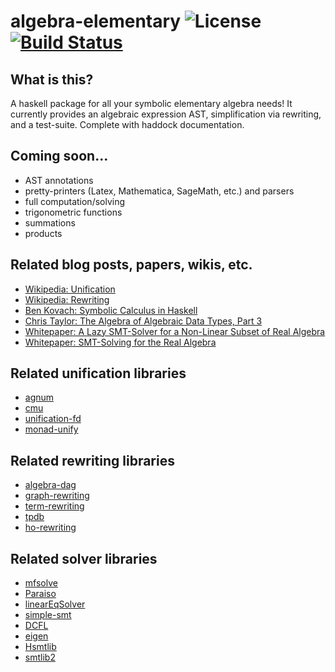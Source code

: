 # algebra-elementary ![License](https://img.shields.io/badge/license-BSD3-blue.svg?style=flat) [![Build Status](https://travis-ci.org/altaic/algebra-elementary.svg?branch=master)](https://travis-ci.org/altaic/algebra-elementary)

## What is this?

A haskell package for all your symbolic elementary algebra needs! It currently provides an algebraic expression AST, simplification via rewriting, and a test-suite. Complete with haddock documentation.

## Coming soon...

* AST annotations
* pretty-printers (Latex, Mathematica, SageMath, etc.) and parsers
* full computation/solving
* trigonometric functions
* summations
* products

## Related blog posts, papers, wikis, etc.

* [Wikipedia: Unification](https://en.wikipedia.org/wiki/Unification_(computer_science))
* [Wikipedia: Rewriting](https://en.wikipedia.org/wiki/Rewriting)
* [Ben Kovach: Symbolic Calculus in Haskell](http://kovach.me/posts/2013-05-01-symbolic-calculus.html)
* [Chris Taylor: The Algebra of Algebraic Data Types, Part 3](http://chris-taylor.github.io/blog/2013/02/13/the-algebra-of-algebraic-data-types-part-iii/)
* [Whitepaper: A Lazy SMT-Solver for a Non-Linear Subset of Real Algebra](http://www.researchgate.net/profile/Erika_Abraham/publication/215662912_A_Lazy_SMT-Solver_for_a_Non-Linear_Subset_of_Real_Algebra/links/0fcfd50bcb245984fa000000.pdf)
* [Whitepaper: SMT-Solving for the Real Algebra](http://www.researchgate.net/profile/Erika_Abraham/publication/215662910_SMT-Solving_for_the_First-Order_Theory_of_the_Reals/links/0fcfd50bcb245dbe95000000.pdf)

## Related unification libraries

* [agnum](http://hackage.haskell.org/package/agum)
* [cmu](http://hackage.haskell.org/package/cmu)
* [unification-fd](http://hackage.haskell.org/package/unification-fd)
* [monad-unify](http://hackage.haskell.org/package/monad-unify)

## Related rewriting libraries

* [algebra-dag](http://hackage.haskell.org/package/algebra-dag)
* [graph-rewriting](http://hackage.haskell.org/package/graph-rewriting)
* [term-rewriting](http://hackage.haskell.org/package/term-rewriting)
* [tpdb](http://hackage.haskell.org/package/tpdb)
* [ho-rewriting](http://hackage.haskell.org/package/ho-rewriting)

## Related solver libraries

* [mfsolve](http://hackage.haskell.org/package/mfsolve)
* [Paraiso](http://hackage.haskell.org/package/Paraiso)
* [linearEqSolver](http://hackage.haskell.org/package/linearEqSolver)
* [simple-smt](http://hackage.haskell.org/package/simple-smt)
* [DCFL](http://hackage.haskell.org/package/DCFL)
* [eigen](http://hackage.haskell.org/package/eigen)
* [Hsmtlib](http://hackage.haskell.org/package/Hsmtlib)
* [smtlib2](http://hackage.haskell.org/package/smtlib2)

